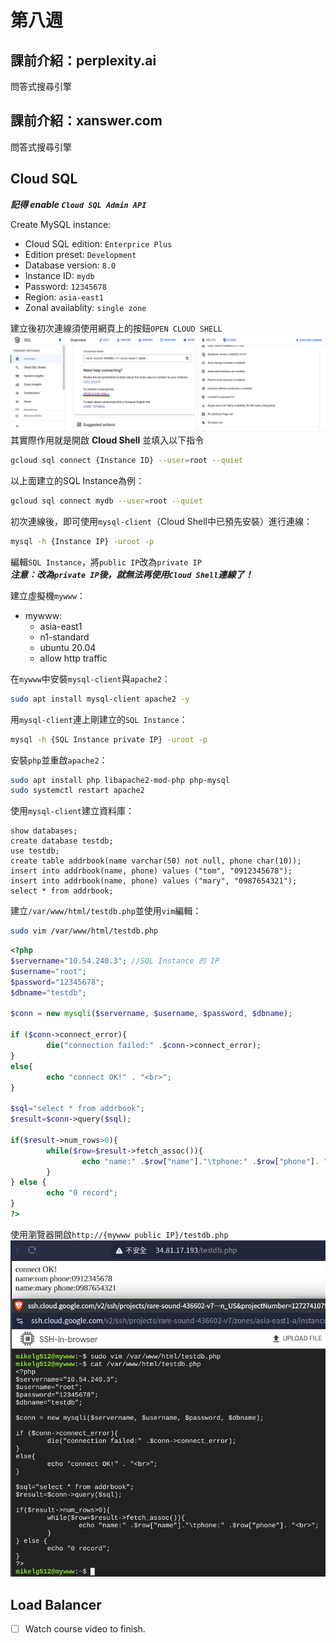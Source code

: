 # 第八週

## 課前介紹：perplexity.ai
問答式搜尋引擎

## 課前介紹：xanswer.com
問答式搜尋引擎

## Cloud SQL
***記得 enable `Cloud SQL Admin API`***

Create MySQL instance:<br>
- Cloud SQL edition: `Enterprice Plus`
- Edition preset: `Development`
- Database version: `8.0`
- Instance ID: `mydb`
- Password: `12345678`
- Region: `asia-east1`
- Zonal availablity: `single zone`

建立後初次連線須使用網頁上的按鈕`OPEN CLOUD SHELL`<br>
![](src/linux-2024102901.png)<br>
其實際作用就是開啟 **Cloud Shell** 並填入以下指令<br>
```bash
gcloud sql connect {Instance ID} --user=root --quiet
```
以上面建立的SQL Instance為例：<br>
```bash
gcloud sql connect mydb --user=root --quiet
```

初次連線後，即可使用`mysql-client`（Cloud Shell中已預先安裝）進行連線：<br>
```bash
mysql -h {Instance IP} -uroot -p
```

編輯`SQL Instance`，將`public IP`改為`private IP`<br>
***注意：改為`private IP`後，就無法再使用`Cloud Shell`連線了！***

建立虛擬機`mywww`：<br>
- mywww:<br>
    * asia-east1
    * n1-standard
    * ubuntu 20.04
    * allow http traffic
 
在`mywww`中安裝`mysql-client`與`apache2`：<br>
```bash
sudo apt install mysql-client apache2 -y
```

用`mysql-client`連上剛建立的`SQL Instance`：<br>
```bash
mysql -h {SQL Instance private IP} -uroot -p
```

安裝`php`並重啟`apache2`：<br>
```bash
sudo apt install php libapache2-mod-php php-mysql
sudo systemctl restart apache2
```

使用`mysql-client`建立資料庫：<br>
```mysql
show databases;
create database testdb;
use testdb;
create table addrbook(name varchar(50) not null, phone char(10));
insert into addrbook(name, phone) values ("tom", "0912345678");
insert into addrbook(name, phone) values ("mary", "0987654321");
select * from addrbook;
```

建立`/var/www/html/testdb.php`並使用`vim`編輯：<br>
```bash
sudo vim /var/www/html/testdb.php
```
```php
<?php
$servername="10.54.240.3"; //SQL Instance 的 IP
$username="root";
$password="12345678";
$dbname="testdb";

$conn = new mysqli($servername, $username, $password, $dbname);

if ($conn->connect_error){
        die("connection failed:" .$conn->connect_error);
}
else{
        echo "connect OK!" . "<br>";
}

$sql="select * from addrbook";
$result=$conn->query($sql);

if($result->num_rows>0){
        while($row=$result->fetch_assoc()){
                echo "name:" .$row["name"]."\tphone:" .$row["phone"]. "<br>";
        }
} else {
        echo "0 record";
}
?>
```

使用瀏覽器開啟`http://{mywww public IP}/testdb.php`<br>
![](src/linux-2024102902.png)

## Load Balancer

- [ ] Watch course video to finish.
